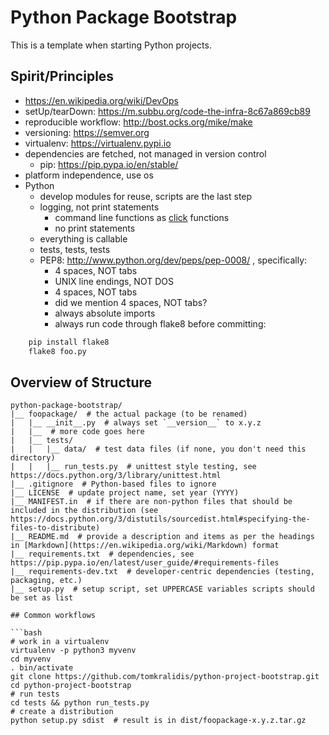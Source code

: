 # Python Package Bootstrap

This is a template when starting Python projects.

## Spirit/Principles

- https://en.wikipedia.org/wiki/DevOps
- setUp/tearDown: https://m.subbu.org/code-the-infra-8c67a869cb89
- reproducible workflow: http://bost.ocks.org/mike/make
- versioning: https://semver.org
- virtualenv: https://virtualenv.pypi.io
- dependencies are fetched, not managed in version control
  - pip: https://pip.pypa.io/en/stable/
- platform independence, use os
- Python
  - develop modules for reuse, scripts are the last step
  - logging, not print statements
    - command line functions as [click](http://click.pocoo.org/5/) functions
    - no print statements
  - everything is callable
  - tests, tests, tests
  - PEP8: http://www.python.org/dev/peps/pep-0008/ , specifically:
    - 4 spaces, NOT tabs
    - UNIX line endings, NOT DOS
    - 4 spaces, NOT tabs
    - did we mention 4 spaces, NOT tabs?
    - always absolute imports
    - always run code through flake8 before committing:
```bash
    pip install flake8
    flake8 foo.py
```

## Overview of Structure

```
python-package-bootstrap/
|__ foopackage/  # the actual package (to be renamed)
|   |__ __init__.py  # always set `__version__` to x.y.z 
|   |__  # more code goes here
|   |__ tests/
|   |   |__ data/  # test data files (if none, you don't need this directory)
|   |   |__ run_tests.py  # unittest style testing, see https://docs.python.org/3/library/unittest.html
|__ .gitignore  # Python-based files to ignore
|__ LICENSE  # update project name, set year (YYYY)
|__ MANIFEST.in  # if there are non-python files that should be included in the distribution (see https://docs.python.org/3/distutils/sourcedist.html#specifying-the-files-to-distribute)
|__ README.md  # provide a description and items as per the headings in [Markdown](https://en.wikipedia.org/wiki/Markdown) format
|__ requirements.txt  # dependencies, see https://pip.pypa.io/en/latest/user_guide/#requirements-files
|__ requirements-dev.txt  # developer-centric dependencies (testing, packaging, etc.)
|__ setup.py  # setup script, set UPPERCASE variables scripts should be set as list

## Common workflows

```bash
# work in a virtualenv
virtualenv -p python3 myvenv
cd myvenv
. bin/activate
git clone https://github.com/tomkralidis/python-project-bootstrap.git
cd python-project-bootstrap
# run tests
cd tests && python run_tests.py
# create a distribution
python setup.py sdist  # result is in dist/foopackage-x.y.z.tar.gz
```
